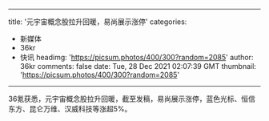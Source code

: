 
---
title: '元宇宙概念股拉升回暖，易尚展示涨停'
categories: 
 - 新媒体
 - 36kr
 - 快讯
headimg: 'https://picsum.photos/400/300?random=2085'
author: 36kr
comments: false
date: Tue, 28 Dec 2021 02:07:39 GMT
thumbnail: 'https://picsum.photos/400/300?random=2085'
---

<div>   
36氪获悉，元宇宙概念股拉升回暖，截至发稿，易尚展示涨停，蓝色光标、恒信东方、昆仑万维、汉威科技等涨超5%。  
</div>
            